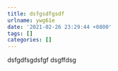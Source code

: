 ```yaml
---
title: dsfgsdfgsdf
urlname: ywg61e
date: '2021-02-26 23:29:44 +0800'
tags: []
categories: []
---
```


dsfgdfsgdsfgf
dsgffdsg
